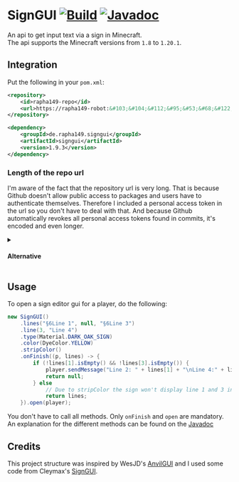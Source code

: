 # SignGUI [![Build](https://github.com/Rapha149/SignGUI/actions/workflows/maven-publish.yml/badge.svg)](https://github.com/Rapha149/SignGUI/actions/workflows/maven-publish.yml) [![Javadoc](https://img.shields.io/badge/JavaDoc-Online-green)](https://rapha149.github.io/SignGUI/javadoc/)
An api to get input text via a sign in Minecraft.  
The api supports the Minecraft versions from `1.8` to `1.20.1`.

## Integration

Put the following in your `pom.xml`:
```xml
<repository>
    <id>rapha149-repo</id>
    <url>https://rapha149-robot:&#103;&#104;&#112;&#95;&#53;&#68;&#122;&#76;&#52;&#107;&#103;&#107;&#98;&#52;&#117;&#81;&#57;&#70;&#109;&#117;&#75;&#49;&#84;&#114;&#71;&#56;&#57;&#103;&#102;&#114;&#51;&#85;&#84;&#89;&#49;&#113;&#113;&#104;&#54;&#104;@maven.pkg.github.com/Rapha149/*</url>
</repository>
```
```xml
<dependency>
    <groupId>de.rapha149.signgui</groupId>
    <artifactId>signgui</artifactId>
    <version>1.9.3</version>
</dependency>
```

### Length of the repo url

I'm aware of the fact that the repository url is very long. That is because Github doesn't allow public access to packages and users have to authenticate themselves.
Therefore I included a personal access token in the url so you don't have to deal with that. And because Github automatically revokes all personal access tokens found in commits, it's encoded and even longer.

<details>
<summary>
    <h4>Alternative</h4>
</summary>

As an alternative, you can also define your personal access token in your `settings.xml` file.

**settings.xml**
```xml
<servers>
    <server>
        <id>rapha149-repo</id>
        <username>USERNAME</username>
        <!-- Public token with `read:packages` scope -->
        <password>TOKEN</password>
    </server>
</servers>
```
**pom.xml**
```xml
<repository>
    <id>rapha149-repo</id>
    <url>https://maven.pkg.github.com/Rapha149/*</url>
</repository>
```
(The server id and the repository id have to be the same)
</details>

## Usage
To open a sign editor gui for a player, do the following:
```java
new SignGUI()
    .lines("§6Line 1", null, "§6Line 3")
    .line(3, "Line 4")
    .type(Material.DARK_OAK_SIGN)
    .color(DyeColor.YELLOW)
    .stripColor()
    .onFinish((p, lines) -> {
        if (!lines[1].isEmpty() && !lines[3].isEmpty()) {
            player.sendMessage("Line 2: " + lines[1] + "\nLine 4:" + lines[3]);
            return null;
        } else
            // Due to stripColor the sign won't display line 1 and 3 in orange after it has been closed once.
            return lines;
    }).open(player);
```
You don't have to call all methods. Only `onFinish` and `open` are mandatory.  
An explanation for the different methods can be found on the [Javadoc](https://rapha149.github.io/SignGUI/javadoc/)

## Credits
This project structure was inspired by WesJD's [AnvilGUI](https://github.com/WesJD/AnvilGUI) and I used some code from Cleymax's [SignGUI](https://github.com/Cleymax/SignGUI).
